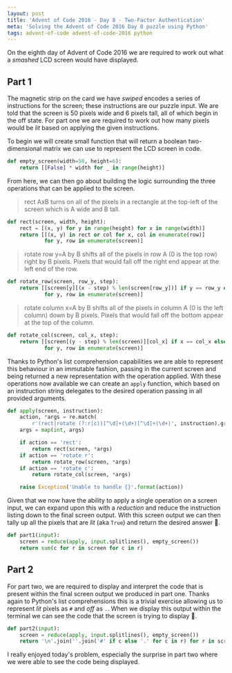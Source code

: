 ```yaml
---
layout: post
title: 'Advent of Code 2016 - Day 8 - Two-Factor Authentication'
meta: 'Solving the Advent of Code 2016 Day 8 puzzle using Python'
tags: advent-of-code advent-of-code-2016 python
---
```


On the eighth day of Advent of Code 2016 we are required to work out what a _smashed_ LCD screen would have displayed.

<!--more-->

## Part 1

The magnetic strip on the card we have _swiped_ encodes a series of instructions for the screen; these instructions are our puzzle input.
We are told that the screen is 50 pixels wide and 6 pixels tall, all of which begin in the off state.
For part one we are required to work out how many pixels would be _lit_ based on applying the given instructions.

To begin we will create small function that will return a boolean two-dimensional matrix we can use to represent the LCD screen in code.

```python
def empty_screen(width=50, height=6):
    return [[False] * width for _ in range(height)]
```

From here, we can then go about building the logic surrounding the three operations that can be applied to the screen.

> rect AxB turns on all of the pixels in a rectangle at the top-left of the screen which is A wide and B tall.

```python
def rect(screen, width, height):
    rect = [(x, y) for y in range(height) for x in range(width)]
    return [[(x, y) in rect or col for x, col in enumerate(row)]
            for y, row in enumerate(screen)]
```

> rotate row y=A by B shifts all of the pixels in row A (0 is the top row) right by B pixels.
> Pixels that would fall off the right end appear at the left end of the row.

```python
def rotate_row(screen, row_y, step):
    return [[screen[y][(x - step) % len(screen[row_y])] if y == row_y else col for x, col in enumerate(row)]
            for y, row in enumerate(screen)]
```

> rotate column x=A by B shifts all of the pixels in column A (0 is the left column) down by B pixels.
> Pixels that would fall off the bottom appear at the top of the column.

```python
def rotate_col(screen, col_x, step):
    return [[screen[(y - step) % len(screen)][col_x] if x == col_x else col for x, col in enumerate(row)]
            for y, row in enumerate(screen)]
```

Thanks to Python's list comprehension capabilities we are able to represent this behaviour in an immutable fashion, passing in the current screen and being returned a new representation with the operation applied.
With these operations now available we can create an `apply` function, which based on an instruction string delegates to the desired operation passing in all provided arguments.

```python
def apply(screen, instruction):
    action, *args = re.match(
        r'(rect|rotate (?:r|c))[^\d]+(\d+)[^\d]+(\d+)', instruction).groups()
    args = map(int, args)

    if action == 'rect':
        return rect(screen, *args)
    if action == 'rotate r':
        return rotate_row(screen, *args)
    if action == 'rotate c':
        return rotate_col(screen, *args)

    raise Exception('Unable to handle {}'.format(action))
```

Given that we now have the ability to apply a single operation on a screen input, we can expand upon this with a _reduction_ and reduce the instruction listing down to the final screen output.
With this screen output we can then tally up all the pixels that are _lit_ (aka `True`) and return the desired answer 🌟.

```python
def part1(input):
    screen = reduce(apply, input.splitlines(), empty_screen())
    return sum(c for r in screen for c in r)
```

## Part 2

For part two, we are required to display and interpret the code that is present within the final screen output we produced in part one.
Thanks again to Python's list comprehensions this is a trivial exercise allowing us to represent _lit_ pixels as `#` and _off_ as `.`.
When we display this output within the terminal we can see the code that the screen is trying to display 🌟.

```python
def part2(input):
    screen = reduce(apply, input.splitlines(), empty_screen())
    return '\n'.join(''.join('#' if c else '.' for c in r) for r in screen)
```

I really enjoyed today's problem, especially the surprise in part two where we were able to see the code being displayed.
